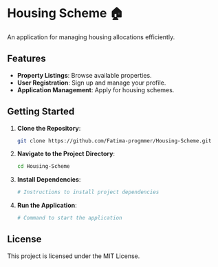 # Housing Scheme 🏠

An application for managing housing allocations efficiently.

## Features

- **Property Listings**: Browse available properties.
- **User Registration**: Sign up and manage your profile.
- **Application Management**: Apply for housing schemes.

## Getting Started

1. **Clone the Repository**:

   ```bash
   git clone https://github.com/Fatima-progmmer/Housing-Scheme.git
   ```

2. **Navigate to the Project Directory**:

   ```bash
   cd Housing-Scheme
   ```

3. **Install Dependencies**:

   ```bash
   # Instructions to install project dependencies
   ```

4. **Run the Application**:

   ```bash
   # Command to start the application
   ```

## License

This project is licensed under the MIT License.
